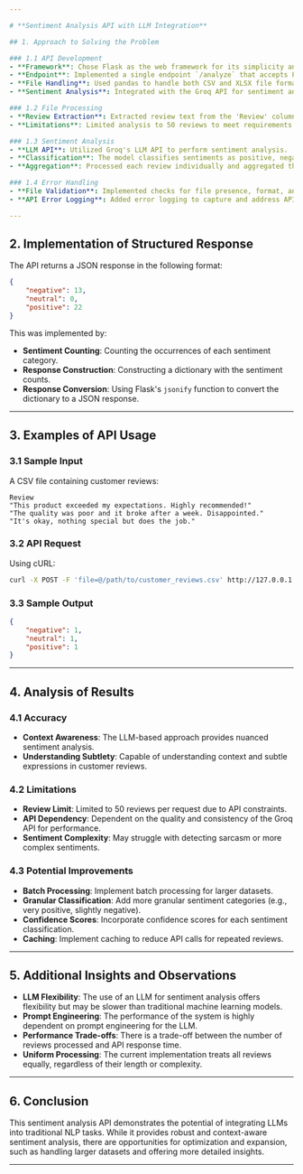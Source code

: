 ```yaml
---

# **Sentiment Analysis API with LLM Integration**

## 1. Approach to Solving the Problem

### 1.1 API Development
- **Framework**: Chose Flask as the web framework for its simplicity and ease of use.
- **Endpoint**: Implemented a single endpoint `/analyze` that accepts POST requests with file uploads.
- **File Handling**: Used pandas to handle both CSV and XLSX file formats.
- **Sentiment Analysis**: Integrated with the Groq API for sentiment analysis using their LLM capabilities.

### 1.2 File Processing
- **Review Extraction**: Extracted review text from the 'Review' column of the uploaded file.
- **Limitations**: Limited analysis to 50 reviews to meet requirements and manage API usage efficiently.

### 1.3 Sentiment Analysis
- **LLM API**: Utilized Groq's LLM API to perform sentiment analysis.
- **Classification**: The model classifies sentiments as positive, negative, or neutral.
- **Aggregation**: Processed each review individually and aggregated the sentiment results.

### 1.4 Error Handling
- **File Validation**: Implemented checks for file presence, format, and the existence of required columns.
- **API Error Logging**: Added error logging to capture and address API request failures.

---
```


## 2. Implementation of Structured Response

The API returns a JSON response in the following format:

```json
{
    "negative": 13,
    "neutral": 0,
    "positive": 22
}
```

This was implemented by:
- **Sentiment Counting**: Counting the occurrences of each sentiment category.
- **Response Construction**: Constructing a dictionary with the sentiment counts.
- **Response Conversion**: Using Flask's `jsonify` function to convert the dictionary to a JSON response.

---

## 3. Examples of API Usage

### 3.1 Sample Input

A CSV file containing customer reviews:

```plaintext
Review
"This product exceeded my expectations. Highly recommended!"
"The quality was poor and it broke after a week. Disappointed."
"It's okay, nothing special but does the job."
```

### 3.2 API Request
Using cURL:

```bash
curl -X POST -F 'file=@/path/to/customer_reviews.csv' http://127.0.0.1:5000/analyze
```

### 3.3 Sample Output

```json
{
    "negative": 1,
    "neutral": 1,
    "positive": 1
}
```

---

## 4. Analysis of Results

### 4.1 Accuracy
- **Context Awareness**: The LLM-based approach provides nuanced sentiment analysis.
- **Understanding Subtlety**: Capable of understanding context and subtle expressions in customer reviews.

### 4.2 Limitations
- **Review Limit**: Limited to 50 reviews per request due to API constraints.
- **API Dependency**: Dependent on the quality and consistency of the Groq API for performance.
- **Sentiment Complexity**: May struggle with detecting sarcasm or more complex sentiments.

### 4.3 Potential Improvements
- **Batch Processing**: Implement batch processing for larger datasets.
- **Granular Classification**: Add more granular sentiment categories (e.g., very positive, slightly negative).
- **Confidence Scores**: Incorporate confidence scores for each sentiment classification.
- **Caching**: Implement caching to reduce API calls for repeated reviews.

---

## 5. Additional Insights and Observations
- **LLM Flexibility**: The use of an LLM for sentiment analysis offers flexibility but may be slower than traditional machine learning models.
- **Prompt Engineering**: The performance of the system is highly dependent on prompt engineering for the LLM.
- **Performance Trade-offs**: There is a trade-off between the number of reviews processed and API response time.
- **Uniform Processing**: The current implementation treats all reviews equally, regardless of their length or complexity.

---

## 6. Conclusion

This sentiment analysis API demonstrates the potential of integrating LLMs into traditional NLP tasks. While it provides robust and context-aware sentiment analysis, there are opportunities for optimization and expansion, such as handling larger datasets and offering more detailed insights.

---
